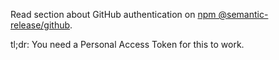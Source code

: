Read section about GitHub authentication on [npm @semantic-release/github](https://www.npmjs.com/package/@semantic-release/github).

tl;dr: You need a Personal Access Token for this to work.
